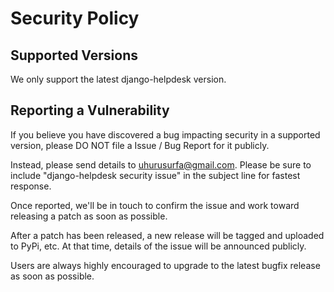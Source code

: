# Security Policy

## Supported Versions

We only support the latest django-helpdesk version.

## Reporting a Vulnerability

If you believe you have discovered a bug impacting security in a supported version, please DO NOT file a Issue / Bug Report for it publicly.

Instead, please send details to <uhurusurfa@gmail.com>. Please be sure to include "django-helpdesk security issue" in the subject line for fastest response.

Once reported, we'll be in touch to confirm the issue and work toward releasing a patch as soon as possible.

After a patch has been released, a new release will be tagged and uploaded to PyPi, etc. At that time, details of the issue will be announced publicly.

Users are always highly encouraged to upgrade to the latest bugfix release as soon as possible.
